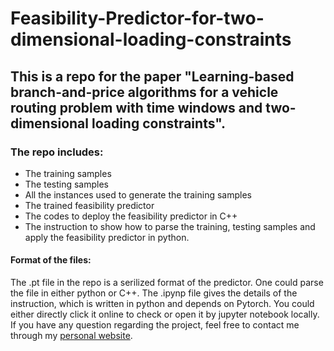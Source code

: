 # Feasibility-Predictor-for-two-dimensional-loading-constraints
## This is a repo for the paper "Learning-based branch-and-price algorithms for a vehicle routing problem with time windows and two-dimensional loading constraints".
### The repo includes:
* The training samples
* The testing samples
* All the instances used to generate the training samples
* The trained feasibility predictor
* The codes to deploy the feasibility predictor in C++ 
* The instruction to show how to parse the training, testing samples and apply the feasibility predictor in python.
#### Format of the files:
The .pt file in the repo is a serilized format of the predictor. One could parse the file in either python or C++. The .ipynp file gives the details of the instruction, which is written in python and depends on Pytorch. You could either directly click it online to check or open it by jupyter notebook locally. <br>
If you have any question regarding the project, feel free to contact me through my [personal website](https://arccos0.github.io/).
